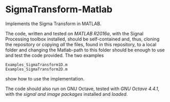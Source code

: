 # SigmaTransform-Matlab
Implements the Sigma Transform in MATLAB.

The code, written and tested on _MATLAB R2016a_, with the Signal Processing toolbox installed, should be self-contained and, thus, cloning the repository or copying _all_ the files, found in this repository, to a local folder and changing the Matlab-path to this folder should be enough to use and test the code provided.
The two examples

    Examples_SigmaTransform1D.m
    Examples_SigmaTransform2D.m

show how to use the implementation.

The code should also run on GNU Octave, tested with _GNU Octave 4.4.1_, with the _signal and image packages_ installed and _loaded_.
